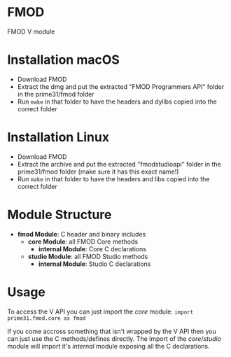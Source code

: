 # FMOD
FMOD V module


# Installation macOS
- Download FMOD
- Extract the dmg and put the extracted "FMOD Programmers API" folder in the prime31/fmod folder
- Run `make` in that folder to have the headers and dylibs copied into the correct folder

# Installation Linux
- Download FMOD
- Extract the archive and put the extracted "fmodstudioapi" folder in the prime31/fmod folder (make sure it has this exact name!)
- Run `make` in that folder to have the headers and libs copied into the correct folder


# Module Structure

- **fmod Module**: C header and binary includes
    - **core Module**: all FMOD Core methods
        - **internal Module**: Core C declarations
    - **studio Module**: all FMOD Studio methods
        - **internal Module**: Studio C declarations


# Usage
To access the V API you can just import the *core* module: `import prime31.fmod.core as fmod`

If you come accross something that isn't wrapped by the V API then you can just use the C methods/defines directly. The import of the *core*/*studio* module will import it's *internal* module exposing all the C declarations.